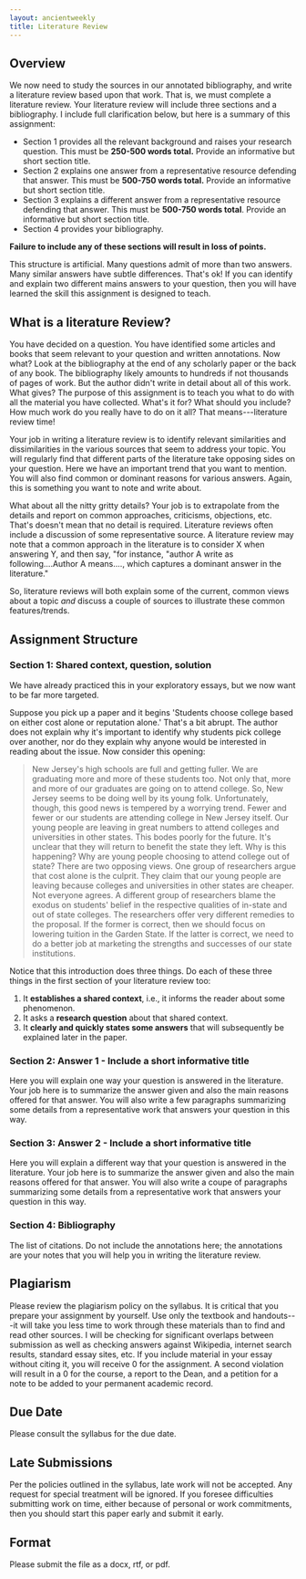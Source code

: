 ```yaml
---
layout: ancientweekly
title: Literature Review
---
```


## Overview
We now need to study the sources in our annotated bibliography, and write a literature review based upon that work. That is, we must complete a literature review. Your literature review will include three sections and a bibliography. I include full clarification below, but here is a summary of this assignment: 

+ Section 1 provides all the relevant background and raises your research question. This must be **250-500 words total.** Provide an informative but short section title. 
+ Section 2 explains one answer from a representative resource defending that answer. This must be **500-750 words total.** Provide an informative but short section title. 
+ Section 3 explains a different answer from a representative resource defending that answer. This must be **500-750 words total**. Provide an informative but short section title. 
+ Section 4 provides your bibliography.

**Failure to include any of these sections will result in loss of points.** 

This structure is artificial. Many questions admit of more than two answers. Many similar answers have subtle differences. That's ok! If you can identify and explain two different mains answers to your question, then you will have learned the skill this assignment is designed to teach. 




## What is a literature Review? 

You have decided on a question. You have identified some articles and books that seem relevant to your question and written annotations. Now what? Look at the bibliography at the end of any scholarly paper or the back of any book. The bibliography likely amounts to hundreds if not thousands of pages of work. But the author didn't write in detail about all of this work. What gives?  The purpose of this assignment is to teach you what to do with all the material you have collected. What's it for? What should you include? How much work do you really have to do on it all? That means---literature review time!  

Your job in writing a literature review is to identify relevant similarities and dissimilarities in the various sources that seem to address your topic. You will regularly find that different parts of the literature take opposing sides on your question. Here we have an important trend that you want to mention. You will also find common or dominant reasons for various answers. Again, this is something you want to note and write about. 

What about all the nitty gritty details? Your job is to extrapolate from the details and report on common approaches, criticisms, objections, etc. That's doesn't mean that no detail is required. Literature reviews often include a discussion of some representative source. A literature review may note that a common approach in the literature is to consider X when answering Y, and then say, "for instance, "author A write as following....Author A means...., which captures a dominant answer in the literature."

So, literature reviews will both explain some of the current, common views about a topic *and* discuss a couple of sources to illustrate these common features/trends. 

## Assignment Structure

### Section 1: Shared context, question, solution

We have already practiced this in your exploratory essays, but we now want to be far more targeted.

Suppose you pick up a paper and it begins 'Students choose college based on either cost alone or reputation alone.' That's a bit abrupt. The author does not explain why it's important to identify why students pick college over another, nor do they explain why anyone would be interested in reading about the issue. Now consider this opening: 

> New Jersey's high schools are full and getting fuller. We are graduating more and more of these students too. Not only that, more and more of our graduates are going on to attend college. So, New Jersey seems to be doing well by its young folk. Unfortunately, though, this good news is tempered by a worrying trend. Fewer and fewer or our students are attending college in New Jersey itself. Our young people are leaving in great numbers to attend colleges and universities in other states. This bodes poorly for the future. It's unclear that they will return to benefit the state they left. Why is this happening? Why are young people choosing to attend college out of state? There are two opposing views. One group of researchers argue that cost alone is the culprit. They claim that our young people are leaving because colleges and universities in other states are cheaper. Not everyone agrees. A different group of researchers blame the exodus on students' belief in the respective qualities of in-state and out of state colleges. The researchers offer very different remedies to the proposal. If the former is correct, then we should focus on lowering tuition in the Garden State. If the latter is correct, we need to do a better job at marketing the strengths and successes of our state institutions. 

Notice that this introduction does three things. Do each of these three things in the first section of your literature review too: 

1. It **establishes a shared context**, i.e., it informs the reader about some phenomenon. 
2. It asks a **research question** about that shared context. 
3. It **clearly and quickly states some answers** that will subsequently be explained later in the paper. 




### Section 2: Answer 1 - Include a short informative title

Here you will explain one way your question is answered in the literature. Your job here is to summarize the answer given and also the main reasons offered for that answer. You will also write a few paragraphs summarizing some details from a representative work that answers your question in this way. 



### Section 3: Answer 2 - Include a short informative title 

Here you will explain a different way that your question is answered in the literature. Your job here is to summarize the answer given and also the main reasons offered for that answer. You will also write a coupe of paragraphs summarizing some details from a representative work that answers your question in this way.

### Section 4: Bibliography

The list of citations. Do not include the annotations here; the annotations are your notes that you will help you in writing the literature review. 





## Plagiarism

Please review the plagiarism policy on the syllabus. It is critical that you prepare your assignment by yourself. Use only the textbook and handouts---it will take you less time to work through these materials than to find and read other sources. I will be checking for significant overlaps between submission as well as checking answers against Wikipedia, internet search results, standard essay sites, etc. If you include material in your essay without citing it, you will receive 0 for the assignment. A second violation will result in a 0 for the course, a report to the Dean, and a petition for a note to be added to your permanent academic record. 

## Due Date
Please consult the syllabus for the due date.

## Late Submissions

Per the policies outlined in the syllabus, late work will not be accepted. Any request for special treatment will be ignored. If you foresee difficulties submitting work on time, either because of personal or work commitments, then you should start this paper early and submit it early. 

## Format
Please submit the file as a docx, rtf, or pdf. 

